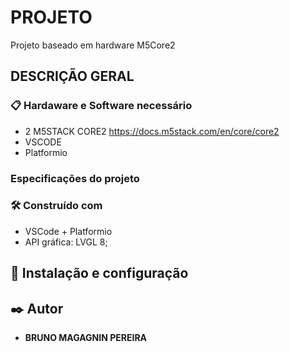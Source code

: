 # PROJETO

Projeto baseado em hardware M5Core2

## DESCRIÇÃO GERAL


### 📋 Hardaware e Software necessário
* 2 M5STACK CORE2    https://docs.m5stack.com/en/core/core2
* VSCODE
* Platformio

### Especificações do projeto


### 🛠️ Construído com
* VSCode + Platformio
* API gráfica: LVGL 8;

## 🔧 Instalação e configuração


## ✒️ Autor
* **BRUNO MAGAGNIN PEREIRA**
